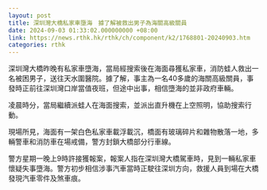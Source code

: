 ```yaml
---
layout: post
title: 深圳灣大橋私家車墮海　據了解被救出男子為海關高級關員
date: 2024-09-03 01:33:02.000000000 +08:00
link: https://news.rthk.hk/rthk/ch/component/k2/1768801-20240903.htm
categories: rthk
---
```


深圳灣大橋昨晚有私家車墮海，當局經搜索後在海面尋獲私家車，消防蛙人救出一名被困男子，送往天水圍醫院。據了解，事主為一名40多歲的海關高級關員，事發時正前往深圳灣口岸當值夜班，但途中出事，相信墮海的並非政府車輛。

凌晨時分，當局繼續派蛙人在海面搜索，並派出直升機在上空照明，協助搜索行動。

現場所見，海面有一架白色私家車載浮載沉，橋面有玻璃碎片和雜物散落一地，多輛警車和消防車在場戒備，警方封鎖大橋部分行車線。

警方星期一晚上9時許接獲報案，報案人指在深圳灣大橋駕車時，見到一輛私家車懷疑失事墮海。警方初步相信涉事汽車當時正駛往深圳方向，救援人員到場在大橋發現汽車零件及煞車痕。
